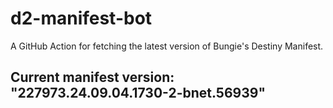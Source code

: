 # d2-manifest-bot
A GitHub Action for fetching the latest version of Bungie's Destiny Manifest.
## Current manifest version: "227973.24.09.04.1730-2-bnet.56939"